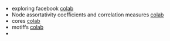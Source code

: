 

* exploring facebook [colab](https://colab.research.google.com/drive/1HaIgnp7j68V5aSIC8yJ6zAZ-T1dRDWUI?usp=sharing) 
* Node assortativity coefficients and correlation measures [colab](https://colab.research.google.com/drive/1aqdktcs2YvMyoCjt3g19yyQyn9IBRHpg?usp=sharing)
* cores [colab](https://colab.research.google.com/drive/1A2Z0mWNZ_QxPFTKH5vCHjP1CaVdVHsss?usp=sharing)
* motiffs [colab](https://colab.research.google.com/drive/1XqrI-MOmdE7iGIkXTr_EREyaKdi-ujdE?usp=sharing)
* 